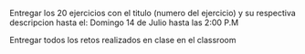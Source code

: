 Entregar los 20 ejercicios con el titulo (numero del ejercicio) y su respectiva descripcion hasta el: Domingo 14 de Julio hasta las 2:00 P.M

Entregar todos los retos realizados en clase en el classroom

